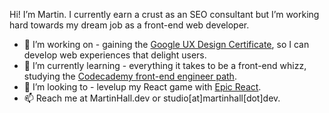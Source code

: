 Hi! I’m Martin. I currently earn a crust as an SEO consultant but I’m working hard towards my dream job as a front-end web developer. 

- 👀 I’m working on - gaining the <a href="https://www.coursera.org/specializations/google-ux-design" target="_blank">Google UX Design Certificate</a>, so I can develop web experiences that delight users.
- 🌱 I’m currently learning - everything it takes to be a front-end whizz, studying the <a href="https://www.codecademy.com/paths/front-end-engineer-career-path/" target="_blank">Codecademy front-end engineer path</a>.
- 💞️ I’m looking to - levelup my React game with <a href="https://epicreact.dev/" target="_blank">Epic React</a>.
- 📫 Reach me at MartinHall.dev or studio[at]martinhall[dot]dev.

<!---
martinjhall79/martinjhall79 is a ✨ special ✨ repository because its `README.md` (this file) appears on your GitHub profile.
You can click the Preview link to take a look at your changes.
--->
